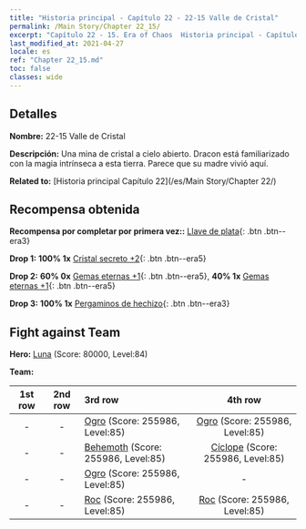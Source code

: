 ```yaml
---
title: "Historia principal - Capítulo 22 - 22-15 Valle de Cristal"
permalink: /Main Story/Chapter 22_15/
excerpt: "Capítulo 22 - 15. Era of Chaos  Historia principal - Capítulo 22_15. 22-15 Valle de Cristal"
last_modified_at: 2021-04-27
locale: es
ref: "Chapter 22_15.md"
toc: false
classes: wide
---
```


## Detalles

 **Nombre:** 22-15 Valle de Cristal

 **Descripción:** Una mina de cristal a cielo abierto. Dracon está familiarizado con la magia intrínseca a esta tierra. Parece que su madre vivió aquí.

 **Related to:** [Historia principal Capítulo 22](/es/Main Story/Chapter 22/)

## Recompensa obtenida

 **Recompensa por completar por primera vez::** [Llave de plata](/ItemsES/con_693/){: .btn .btn--era3}

 **Drop 1:** **100% 1x** [Cristal secreto +2](/ItemsES/mat_80/){: .btn .btn--era5}

 **Drop 2:** **60% 0x** [Gemas eternas +1](/ItemsES/mat_72/){: .btn .btn--era5}, **40% 1x** [Gemas eternas +1](/ItemsES/mat_72/){: .btn .btn--era5}

 **Drop 3:** **100% 1x** [Pergaminos de hechizo](/ItemsES/con_694/){: .btn .btn--era3}


## Fight against Team
 **Hero:** [Luna](/es/heroes/Luna/) (Score: 80000, Level:84)

 **Team:**


  | 1st row | 2nd row | 3rd row | 4th row |
  |:----:|:----:|:----|:----:|
  | - | - | [Ogro](/es/units/Ogre/) (Score: 255986, Level:85)  | [Ogro](/es/units/Ogre/) (Score: 255986, Level:85)  |
  | - | - | [Behemoth](/es/units/Behemoth/) (Score: 255986, Level:85)  | [Cíclope](/es/units/Cyclops/) (Score: 255986, Level:85)  |
  | - | - | [Ogro](/es/units/Ogre/) (Score: 255986, Level:85)  | - |
  | - | - | [Roc](/es/units/Roc/) (Score: 255986, Level:85)  | [Roc](/es/units/Roc/) (Score: 255986, Level:85)  |


